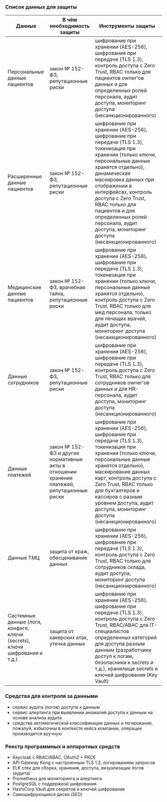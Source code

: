 ### Список данных для защиты

| Данные                                                                     | В чём необходимость защиты                                                                  | Инструменты защиты                                                                                                                                                                                                                                                                                                                                                        |
|----------------------------------------------------------------------------|---------------------------------------------------------------------------------------------|---------------------------------------------------------------------------------------------------------------------------------------------------------------------------------------------------------------------------------------------------------------------------------------------------------------------------------------------------------------------------|
| Персональные данные пациентов                                              | закон № 152-ФЗ, репутационные риски                                                         | шифрование при хранении (AES-256), шифрование при передаче (TLS 1.3), контроль доступа с Zero Trust, RBAC только для пациентов owner'ов данных и для определенных ролей персонала, аудит доступа, мониторинг доступа (несанкционированного)                                                                                                                               |
| Расширенные данные пациентов                                               | закон № 152-ФЗ, репутационные риски                                                         | шифрование при хранении (AES-256), шифрование при передаче (TLS 1.3), токенизация при хранении (только ключи, персональные данные хранятся отдельно), динамическая маскировка данных при отображении в интерфейсах, контроль доступа с Zero Trust, RBAC только для пациентов и для определенных ролей персонала, аудит доступа, мониторинг доступа (несанкционированного) |
| Медицинские данные пациентов                                               | закон № 152-ФЗ, врачебная тайна, репутационные риски                                        | шифрование при хранении (AES-256), шифрование при передаче (TLS 1.3), токенизация при хранении (только ключи, персональные данные хранятся отдельно), контроль доступа с Zero Trust, RBAC только для мед персонала, только для лечащих врачей, аудит доступа, мониторинг доступа (несанкционированного)                                                                   |
| Данные сотрудников                                                         | закон № 152-ФЗ, репутационные риски                                                         | шифрование при хранении (AES-256), шифрование при передаче (TLS 1.3), контроль доступа с Zero Trust, RBAC только для сотрудников owner'ов данных и для HR-персонала, аудит доступа, мониторинг доступа (несанкционированного)                                                                                                                                             |
| Данные платежей                                                            | закон № 152-ФЗ и другие нормативные акты в отношении хранения платежей, репутационные риски | шифрование при хранении (AES-256), шифрование при передаче (TLS 1.3), токенизация при хранении (только ключи, персональные данные хранятся отдельно), маскирование данных карт, контроль доступа с Zero Trust, RBAC только для бухгалтеров и кассиров с разным уровнем доступа, аудит доступа, мониторинг доступа (несанкционированного)                                  |
| Данные ТМЦ                                                                 | защита от краж, обесценивание данных                                                        | шифрование при хранении (AES-256), шифрование при передаче (TLS 1.3), контроль доступа с Zero Trust, RBAC только для сотрудников склада, аудит доступа, мониторинг доступа (несанкционированного)                                                                                                                                                                         |
| Системные данные (логи, конфиги, ключи (secrets), ключи шифрования и т.д.) | защита от хакерских атак, утечка данных                                                     | шифрование при хранении (AES-256), шифрование при передаче (TLS 1.3), контроль доступа с Zero Trust, RBAC/ABAC для IT-специалистов определенных категорий для доступа разным данным (разработчики доступ к логам, безопасники к secrets и т.д.), хранилище secrets и ключей шифрования (Key Vault)                                                                        |

### Средства для контроля за данными
* сервис аудита (логов) доступа к данным
* cервис алертинга при выявлении аномалий доступа к данным на основе анализа аудита
* средства автоматической классификации данных и тегирования, пожалуй, избыточны в контексте кейса компании, операции производятся вручную

### Реестр программных и аппаратных средств
* Keycloak с RBAC/ABAC, OAuth2 + PKCE
* API Gateway Kong с настроенным TLS 1.3, логированием запросов
* ELK стек для сборка, хранения, доступа, визуализации логов (аудита)
* Prometheus для мониторинга и алертинга
* PostgreSQL с поддержкой шифрования
* HashiCorp Vault для секретов и ключей шифрования
* Самошифрующиеся диски (SED)
